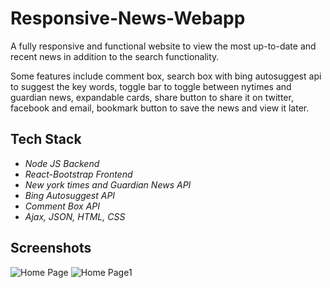 # Responsive-News-Webapp
A fully responsive and functional website to view the most up-to-date and recent news in addition to the search functionality.

Some features include comment box, search box with bing autosuggest api to suggest the key words, toggle bar to toggle between nytimes and guardian news, expandable cards, share button to share it on twitter, facebook and email, bookmark button to save the news and view it later. 

## Tech Stack
- *Node JS Backend*
- *React-Bootstrap Frontend*
- *New york times and Guardian News API*
- *Bing Autosuggest API*
- *Comment Box API*
- *Ajax, JSON, HTML, CSS*

## Screenshots
![Home Page](https://i.imgur.com/ZYpLQMp.png) ![Home Page1](https://i.imgur.com/2VNnYvD.png)
